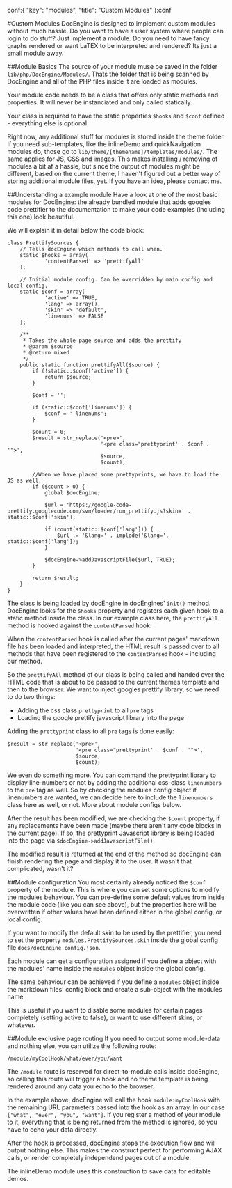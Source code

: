 conf:{
    "key": "modules",
    "title": "Custom Modules"
}:conf

#Custom Modules
DocEngine is designed to implement custom modules without much hassle. Do you want to have a user system
where people can login to do stuff? Just implement a module. Do you need to have fancy graphs rendered
or want LaTEX to be interpreted and rendered? Its just a small module away.


##Module Basics
The source of your module muse be saved in the folder `lib/php/DocEngine/Modules/`. Thats the folder that
is being scanned by DocEngine and all of the PHP files inside it are loaded as modules.

Your module code needs to be a class that offers only static methods and properties. It will never be
instanciated and only called statically.

Your class is required to have the static properties `$hooks` and `$conf` defined - everything else is optional.

Right now, any additional stuff for modules is stored inside the theme folder. If you need sub-templates,
like the inlineDemo and quickNavigation modules do, those go to `lib/theme/[themename]/templates/modules/`.
The same applies for JS, CSS and images. This makes installing / removing of modules a bit af a hassle, but
since the output of modules might be different, based on the current theme, I haven't figured out a better
way of storing additional module files, yet. If you have an idea, please contact me.


##Understanding a example module
Have a look at one of the most basic modules for DocEngine: the already bundled module that adds googles
code prettifier to the documentation to make your code examples (including this one) look beautiful.

We will explain it in detail below the code block:


    class PrettifySources {
        // Tells docEngine which methods to call when.
        static $hooks = array(
                'contentParsed' => 'prettifyAll'
        );

        // Initial module config. Can be overridden by main config and local config.
        static $conf = array(
                'active' => TRUE,
                'lang' => array(),
                'skin' => 'default',
                'linenums' => FALSE
        );

        /**
         * Takes the whole page source and adds the prettify
         * @param $source
         * @return mixed
         */
        public static function prettifyAll($source) {
            if (!static::$conf['active']) {
                return $source;
            }

            $conf = '';

            if (static::$conf['linenums']) {
                $conf = ' linenums';
            }

            $count = 0;
            $result = str_replace('<pre>',
                                  '<pre class="prettyprint' . $conf . '">',
                                  $source,
                                  $count);

            //When we have placed some prettyprints, we have to load the JS as well.
            if ($count > 0) {
                global $docEngine;

                $url = 'https://google-code-prettify.googlecode.com/svn/loader/run_prettify.js?skin=' . static::$conf['skin'];

                if (count(static::$conf['lang'])) {
                    $url .= '&lang=' . implode('&lang=', static::$conf['lang']);
                }

                $docEngine->addJavascriptFile($url, TRUE);
            }

            return $result;
        }
    }

The class is being loaded by docEngine in docEngines' `init()` method. DocEngine looks for the `$hooks` property and
registers each given hook to a static method inside the class. In our example class here,
the `prettifyAll` method is hooked against the `contentParsed` hook.

When the `contentParsed` hook is called after the current pages' markdown file has been loaded and interpreted,
the HTML result is passed over to all methods that have been registered to the `contentParsed` hook - including
our method.

So the `prettifyAll` method of our class is being called and handed over the HTML code that is about to be passed
to the current themes template and then to the browser. We want to inject googles prettify library, so we need
to do two things:

- Adding the css class `prettyprint` to all `pre` tags
- Loading the google prettify javascript library into the page

Adding the `prettyprint` class to all `pre` tags is done easily:

    $result = str_replace('<pre>',
                          '<pre class="prettyprint' . $conf . '">',
                          $source,
                          $count);

We even do something more. You can command the prettyprint library to display line-numbers or not
by adding the additional css-class `linenumbers` to the `pre` tag as well.
So by checking the modules config object if linenumbers are wanted, we can decide here to include
the `linenumbers` class here as well, or not. More about module configs below.

After the result has been modified, we are checking the `$count` property, if any replacements have
been made (maybe there aren't any code blocks in the current page). If so, the prettyprint Javascript
library is being loaded into the page via `$docEngine->addJavascriptFile()`.

The modified result is returned at the end of the method so docEngine can finish rendering the page and display
it to the user. It wasn't that complicated, wasn't it?


##Module configuration
You most certainly already noticed the `$conf` property of the module. This is where you can set some
options to modify the modules behaviour. You can pre-define some default values from inside the module
code (like you can see above), but the properties here will be overwritten if other values have been
defined either in the global config, or local config.

If you want to modify the default skin to be used by the prettifier, you need to set the property
 `modules.PrettifySources.skin` inside the global config file `docs/docEngine_config.json`.

Each module can get a configuration assigned if you define a object with the modules' name inside the
`modules` object inside the global config.

The same behaviour can be achieved if you define a `modules` object inside the markdown files' config
block and create a sub-object with the modules name.

This is useful if you want to disable some modules for certain pages completely (setting active to false),
or want to use different skins, or whatever.


##Module exclusive page routing
If you need to output some module-data and nothing else, you can utilize the following route:

    /module/myCoolHook/what/ever/you/want

The `/module` route is reserved for direct-to-module calls inside docEngine, so calling this route will
trigger a hook and no theme template is being rendered around any data you echo to the browser.

In the example above, docEngine will call the hook `module:myCoolHook` with the remaining URL parameters
passed into the hook as an array. In our case `["what", "ever", "you", "want"]`.
If you register a method of your module to it, everything that is being returned from the method
is ignored, so you have to echo your data directly.

After the hook is processed, docEngine stops the execution flow and will output nothing else. This makes
the construct perfect for performing AJAX calls, or render completely independend pages out of a module.

The inlineDemo module uses this construction to save data for editable demos.